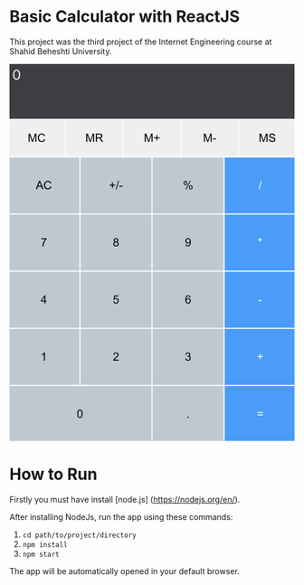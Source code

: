 # Basic Calculator with ReactJS
This project was the third project of the Internet Engineering course at Shahid Beheshti University.


![](https://github.com/mohammadhashemii/IE-Assignments/blob/master/Project3/app-images/calculator.png)

# How to Run

Firstly you must have install [node.js] (https://nodejs.org/en/).

After installing NodeJs, run the app using these commands:

 1. `cd path/to/project/directory`
 2. `npm install` 
 3. `npm start`

The app will be automatically opened in your default browser.

